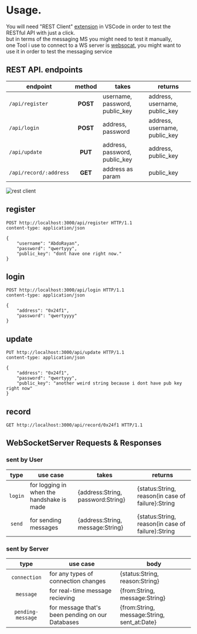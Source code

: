 # Usage.
You will need "REST Client" [extension](https://marketplace.visualstudio.com/items?itemName=humao.rest-client) in VSCode in order to test the RESTful API with just a click.<br/>
but in terms of the messaging MS you might need to test it manually,<br/>
one Tool i use to connect to a WS server is [websocat](https://github.com/vi/websocat), you might want to use it in order to test the messaging service

## REST API. endpoints
| endpoint | method | takes | returns |
| -------- | :---: | ----- | ----- |
|`/api/register`|**POST**| username, password, public_key | address, username, public_key |
|`/api/login`|**POST**| address, password | address, username, public_key |
|`/api/update`|**PUT**| address, password, public_key | address, public_key |
|`/api/record/:address`|**GET**| address as param | public_key |

![rest client](https://humao.gallerycdn.vsassets.io/extensions/humao/rest-client/0.24.6/1638197435436/Microsoft.VisualStudio.Services.Icons.Default)

## register
```http
POST http://localhost:3000/api/register HTTP/1.1
content-type: application/json

{
    "username": "AbdoRayan",
    "password": "qwertyyy",
    "public_key": "dont have one right now."
}
```
## login
```http
POST http://localhost:3000/api/login HTTP/1.1
content-type: application/json

{
    "address": "0x24f1",
    "password": "qwertyyyy"
}
```
## update
```http
PUT http://localhost:3000/api/update HTTP/1.1
content-type: application/json

{
    "address": "0x24f1",
    "password": "qwertyyy",
    "public_key": "another weird string because i dont have pub key right now"
}
```
## record
```http
GET http://localhost:3000/api/record/0x24f1 HTTP/1.1
```

## WebSocketServer Requests & Responses
### sent by User
| type | use case | takes | returns |
| :--------: | ----- | ----- |  ----- |
| `login` | for logging in when the handshake is made | {address:String, password:String} | {status:String, reason(in case of failure}:String |
| `send` | for sending messages | {address:String, message:String} | {status:String, reason(in case of failure):String |

### sent by Server
| type | use case | body |
| :--------: | ----- | ----- |
| `connection` | for any types of connection changes | {status:String, reason:String}|
| `message` | for real-time message recieving | {from:String, message:String} |
| `pending-message` | for message that's been pending on our Databases | {from:String, message:String, sent_at:Date}